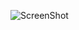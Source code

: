 

![ScreenShot](https://postimg.cc/MvLMr1Sr][img]https://i.postimg.cc/MvLMr1Sr/Screenshot-1610805065.png)